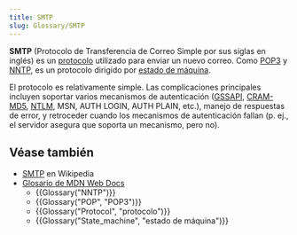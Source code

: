 ```yaml
---
title: SMTP
slug: Glossary/SMTP
---
```


**SMTP** (Protocolo de Transferencia de Correo Simple por sus siglas en inglés) es un [protocolo](/es/docs/Glossary/Protocol) utilizado para enviar un nuevo correo. Como [POP3](/es/docs/Glossary/POP) y [NNTP](/es/docs/Glossary/NNTP), es un protocolo dirigido por [estado de máquina](/es/docs/Glossary/State_machine).

El protocolo es relativamente simple. Las complicaciones principales incluyen soportar varios mecanismos de autenticación ([GSSAPI](http://en.wikipedia.org/wiki/Generic_Security_Services_Application_Program_Interface), [CRAM-MD5](http://en.wikipedia.org/wiki/CRAM-MD5), [NTLM](http://en.wikipedia.org/wiki/NTLM), MSN, AUTH LOGIN, AUTH PLAIN, etc.), manejo de respuestas de error, y retroceder cuando los mecanismos de autenticación fallan (p. ej., el servidor asegura que soporta un mecanismo, pero no).

## Véase también

- [SMTP](https://es.wikipedia.org/wiki/Protocolo_para_transferencia_simple_de_correo) en Wikipedia
- [Glosario de MDN Web Docs](/es/docs/Glossary)
  - {{Glossary("NNTP")}}
  - {{Glossary("POP", "POP3")}}
  - {{Glossary("Protocol", "protocolo")}}
  - {{Glossary("State_machine", "estado de máquina")}}
